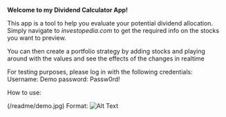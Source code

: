 **Welcome to my Dividend Calculator App!**
             
This app is a tool to help you evaluate your potential dividend
allocation. Simply navigate to *investopedia.com* to get the required 
info on the stocks you want to preview.
            
You can then create a portfolio strategy by adding stocks and
playing around with the values and see the effects of the changes
in realtime
            
For testing purposes, please log in with the following credentials:
             Username: Demo
             password: Passw0rd!

How to use:

(/readme/demo.jpg)
Format: ![Alt Text](../readme/demo.jpg)